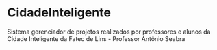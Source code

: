 # CidadeInteligente
Sistema gerenciador de projetos realizados por professores e alunos da Cidade Inteligente da Fatec de Lins - Professor Antônio Seabra
